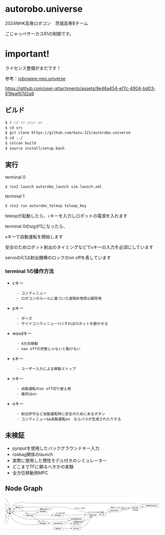 # autorobo.universe

2024NHK高専ロボコン　茨城高専Bチーム

ごじゃっペサーカスR1の制御です。

# important!
ライセンス整備がまだです！

参考：[roboware-neo.universe](https://github.com/TakanoTaiga/roboware-neo.universe)


https://github.com/user-attachments/assets/9e46a454-ef7c-4904-bd03-819eaf67d2a9


## ビルド
```bash
$ # cd to your ws
$ cd src
$ git clone https://github.com/kazu-321/autorobo.universe
$ cd ../
$ colcon build
$ source install/setup.bash
```

## 実行
terminal 0

```bash
$ ros2 launch autorobo_launch sim.launch.xml
```

terminal 1
```bash
$ ros2 run autorobo_teleop teleop_key
```
teleopが起動したら、`c`キーを入力しロボットの電源を入れます

terminal 0のsigが1になったら、

`o`キーで自動運転を開始します

安全のためロボット射出のタイミングなどで`o`キーの入力を必須にしています

servoの0,1は射出機構のロックのon offを表しています

### terminal 1の操作方法
- cキー

        - コンティニュー
        - ロボコンのルールに基づいた遠隔非常停止解除用
- pキー

        - ポーズ
        - サイドコンティニュー(c)すればロボットを動かせる
- waxdキー

        - 4方向移動
        - nav offの状態じゃないと動けない
- sキー

        - ユーザー入力による移動ストップ
- nキー

        - 自動運転のon off切り替え用
        - 最初はon
- oキー

        - 射出許可など自動運転時に安全のためにあるボタン
        - コンティニュー&&自動運転on　ならパスが生成されたりする

## 未検証
- pynputを使用したバックグラウンドキー入力
- rosbag関係のlaunch
- 実際に使用した慣性モデル付きのシミュレーター
- どこまでTFに頼るべきかの実験
- 全方位移動用MPC

## Node Graph
![image](./node_graph.png)
